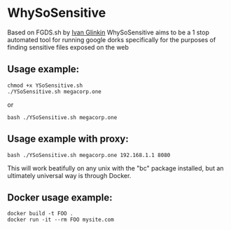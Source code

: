 # WhySoSensitive


Based on FGDS.sh by [Ivan Glinkin](https://github.com/ivanglinkin) WhySoSensitive aims to be a 1 stop automated tool for running google dorks specifically for the purposes of finding sensitive files exposed on the web

Usage example:
--------------
```
chmod +x YSoSensitive.sh
./YSoSensitive.sh megacorp.one
```
or
```
bash ./YSoSensitive.sh megacorp.one
```

Usage example with proxy:
--------------

```
bash ./YSoSensitive.sh megacorp.one 192.168.1.1 8080
```

This will work beatifully on any unix with the "bc" package installed, but an ultimately universal way is through Docker. 

Docker usage example:
---------------
```
docker build -t FOO .
docker run -it --rm FOO mysite.com
```

